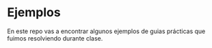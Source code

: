 # Ejemplos

En este repo vas a encontrar algunos ejemplos de guias prácticas que fuimos resolviendo durante clase.
